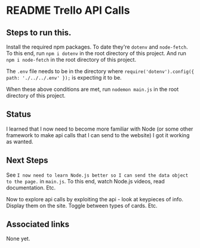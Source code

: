 # README Trello API Calls

## Steps to run this.

Install the required npm packages. To date they're `dotenv` and `node-fetch`. To this end, run `npm i dotenv` in the root directory of this project.
And run `npm i node-fetch` in the root directory of this project.

The `.env` file needs to be in the directory where `require('dotenv').config({ path: './../../.env' });` is expecting it to be.

When these above conditions are met, run `nodemon main.js` in the root directory of this project.

## Status
I learned that I now need to become more familiar with Node (or some other framework to make api calls that I can send to the website)
I got it working as wanted.

## Next Steps
See `I now need to learn Node.js better so I can send the data object to the page.` in `main.js`. To this end, watch Node.js videos, read documentation. Etc.

Now to explore api calls by exploiting the api - look at keypieces of info. Display them on the site. Toggle between types of cards. Etc.

## Associated links
None yet.